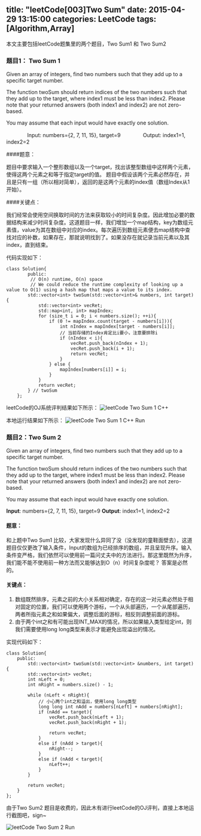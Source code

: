 title: "leetCode[003]Two Sum"
date: 2015-04-29 13:15:00
categories: LeetCode
tags: [Algorithm,Array]
---

本文主要包括leetCode题集里的两个题目，Two Sum1 和 Two Sum2

<!-- more -->

### 题目1： Two Sum 1

Given an array of integers, find two numbers such that they add up to a specific target number.

The function twoSum should return indices of the two numbers such that they add up to the target, 
where index1 must be less than index2. Please note that your returned answers (both index1 and index2) are not zero-based.

You may assume that each input would have exactly one solution.

　　　　Input: numbers={2, 7, 11, 15}, target=9
　　　　Output: index1=1, index2=2

####题意：

题目中要求输入一个整形数组以及一个target，找出该整型数组中这样两个元素，使得这两个元素之和等于指定target的值。 题目中假设该两个元素必然存在，并且是只有一组（所以相对简单），返回的是这两个元素的index值（数组Index从1开始）。

####关键点：

我们经常会使用空间换取时间的方法来获取较小的时间复杂度。因此增加必要的数据结构来减少时间复杂度。这道题目一样，我们增加一个map结构，key为数组元素值，value为其在数组中对应的index。每次遍历到数组元素便去map结构中查找对应的补数，如果存在，那就说明找到了。如果没存在就记录当前元素以及其index，直到结束。

代码实现如下：

   
``` 
class Solution{
		public:
	     // O(n) runtime, O(n) space
	     // We could reduce the runtime complexity of looking up a value to O(1) using a hash map that maps a value to its index.
	    std::vector<int> twoSum(std::vector<int>& numbers, int target){
	        std::vector<int> vecRet;
	        std::map<int, int> mapIndex;
	        for (size_t i = 0; i < numbers.size(); ++i){
	            if (0 != mapIndex.count(target - numbers[i])){
	                int nIndex = mapIndex[target - numbers[i]];
	                // 当前存储的Index肯定比i要小，注意要排除i
	                if (nIndex < i){
	                    vecRet.push_back(nIndex + 1);
	                    vecRet.push_back(i + 1);
	                    return vecRet;
	                }
	            } else {
	                mapIndex[numbers[i]] = i;
	            }
	        }
	        return vecRet;
	    } // twoSum
	};
```
leetCode的OJ系统评判结果如下所示：
![leetCode Two Sum 1 C++](http://7xilk1.com1.z0.glb.clouddn.com/leetCode003C++.png)

本地运行结果如下所示：
![leetCode Two Sum 1 C++  Run](http://7xilk1.com1.z0.glb.clouddn.com/leetCode003Run1.jpg)

### 题目2：Two Sum 2
Given an array of integers, find two numbers such that they add up to a specific target number.

The function twoSum should return indices of the two numbers such that they add up to the target, where index1 must be less than index2. Please note that your returned answers (both index1 and index2) are not zero-based.

You may assume that each input would have exactly one solution.

**Input**: numbers={2, 7, 11, 15}, target=9
**Output**: index1=1, index2=2


#### 题意：
和上题中Two Sum1 比较，大家发现什么异同了没（没发现的童鞋面壁去），这道题目仅仅更改了输入条件，Input的数组为已经排序的数组，并且呈现升序。输入条件变严格，我们依然可以使用前一篇问丈夫中的方法进行。那这里既然为升序，我们能不能不使用前一种方法而又能够达到O（n）时间复杂度呢？ 答案是必然的。

#### 关键点：
1. 数组既然排序，元素之前的大小关系相对确定，存在的这一对元素必然处于相对固定的位置，我们可以使用两个游标，一个从头部遍历，一个从尾部遍历，两者所指元素之和如果偏大，调整后面的游标，相反则调整前面的游标。
2.  由于两个int之和有可能出现INT_MAX的情况，所以如果输入类型给定int，则我们需要使用long long类型来表示才能避免出现溢出的情况。

实现代码如下：

    class Solution{
		public:
	        std::vector<int> twoSum(std::vector<int> &numbers, int target){
	        std::vector<int> vecRet;
	        int nLeft = 0;
	        int nRight = numbers.size() - 1;
	
	        while (nLeft < nRight){
	            // 小心两个int之和溢出，使用long long类型
	            long long int nAdd = numbers[nLeft] + numbers[nRight];
	            if (nAdd == target){
	                vecRet.push_back(nLeft + 1);
	                vecRet.push_back(nRight + 1);
	
	                return vecRet;
	            }
	            else if (nAdd > target){
	                nRight--;
	            }
	            else if (nAdd < target){
	                nLeft++;
	            }
	        }
	
	        return vecRet;
	    } 
	};
	
由于Two Sum2 题目是收费的，因此木有进行leetCode的OJ评判，直接上本地运行截图吧，sign~

![leetCode Two Sum 2  Run](http://7xilk1.com1.z0.glb.clouddn.com/leetCode003Run2.jpg)
	


